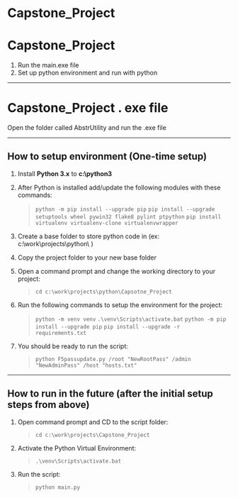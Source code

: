 # Capstone_Project

# Capstone_Project
1. Run the main.exe file 
2. Set up python environment and run with python
---
# Capstone_Project . exe file
 Open the folder called AbstrUtility and run the .exe file

---
## How to setup environment (One-time setup)
1. Install **Python 3.x** to **c:\python3**

2. After Python is installed add/update the following modules with these commands:

    >`python -m pip install --upgrade pip`
    `pip install --upgrade setuptools wheel pywin32 flake8 pylint ptpython`
    `pip install virtualenv virtualenv-clone virtualenvwrapper`

3. Create a base folder to store python code in (ex: c:\work\projects\python\ )

4. Copy the project folder to your new base folder

5. Open a command prompt and change the working directory to your project:
    >`cd c:\work\projects\python\Capsotne_Project`

6. Run the following commands to setup the environment for the project:

    >`python -m venv venv`
    `.\venv\Scripts\activate.bat`
    `python -m pip install --upgrade pip`
    `pip install --upgrade -r requirements.txt`

7. You should be ready to run the script:

    >`python F5passupdate.py /root "NewRootPass" /admin "NewAdminPass" /host "hosts.txt"`

---
## How to run in the future (after the initial setup steps from above)

1. Open command prompt and CD to the script folder:
    >`cd c:\work\projects\Capstone_Project`

2. Activate the Python Virtual Environment:
    >`.\venv\Scripts\activate.bat`

3. Run the script:
    >`python main.py`

